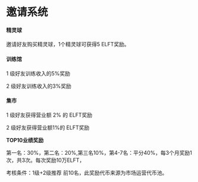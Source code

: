 # 邀请系统

#### 精灵球

邀请好友购买精灵球，1个精灵球可获得5 ELFT奖励。

#### 训练馆

1 级好友训练收入的5%奖励

2 级好友训练收入的3%奖励

#### 集市

1 级好友获得营业额 2% 的 ELFT奖励

2 级好友获得营业额1%的 ELFT奖励



**TOP10业绩奖励**

第一名：30%，第二名：20%,第三名10%，第4-7名：平分40%，每3个月奖励1次，共3次。每次奖励10万ELFT，

考核条件：1级+2级推荐 前10名，此奖励代币来源为市场运营代币池。

